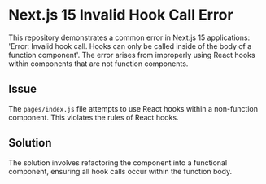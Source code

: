 # Next.js 15 Invalid Hook Call Error

This repository demonstrates a common error in Next.js 15 applications: 'Error: Invalid hook call. Hooks can only be called inside of the body of a function component'.  The error arises from improperly using React hooks within components that are not function components.

## Issue

The `pages/index.js` file attempts to use React hooks within a non-function component. This violates the rules of React hooks.

## Solution

The solution involves refactoring the component into a functional component, ensuring all hook calls occur within the function body.
